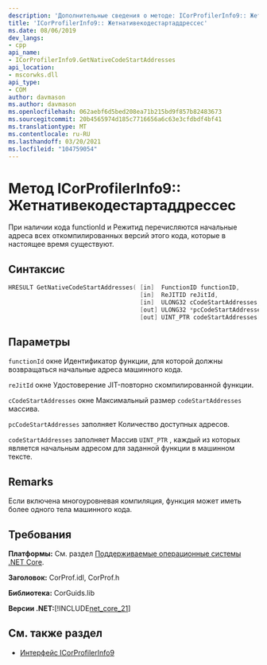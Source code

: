 ```yaml
---
description: 'Дополнительные сведения о методе: ICorProfilerInfo9:: Жетнативекодестартаддрессес'
title: 'ICorProfilerInfo9:: Жетнативекодестартаддрессес'
ms.date: 08/06/2019
dev_langs:
- cpp
api_name:
- ICorProfilerInfo9.GetNativeCodeStartAddresses
api_location:
- mscorwks.dll
api_type:
- COM
author: davmason
ms.author: davmason
ms.openlocfilehash: 062aebf6d5bed208ea71b215bd9f857b82483673
ms.sourcegitcommit: 20b4565974d185c7716656a6c63e3cfdbdf4bf41
ms.translationtype: MT
ms.contentlocale: ru-RU
ms.lasthandoff: 03/20/2021
ms.locfileid: "104759054"
---
```

# <a name="icorprofilerinfo9getnativecodestartaddresses-method"></a>Метод ICorProfilerInfo9:: Жетнативекодестартаддрессес

При наличии кода functionId и Режитид перечисляются начальные адреса всех откомпилированных версий этого кода, которые в настоящее время существуют.

## <a name="syntax"></a>Синтаксис

```cpp
HRESULT GetNativeCodeStartAddresses( [in]  FunctionID functionID,
                                     [in]  ReJITID reJitId,
                                     [in]  ULONG32 cCodeStartAddresses,
                                     [out] ULONG32 *pcCodeStartAddresses,
                                     [out] UINT_PTR codeStartAddresses[]);
```

## <a name="parameters"></a>Параметры

`functionId` окне Идентификатор функции, для которой должны возвращаться начальные адреса машинного кода.

`reJitId` окне Удостоверение JIT-повторно скомпилированной функции.

`cCodeStartAddresses` окне Максимальный размер `codeStartAddresses` массива.

`pcCodeStartAddresses` заполняет Количество доступных адресов.

`codeStartAddresses` заполняет Массив `UINT_PTR` , каждый из которых является начальным адресом для заданной функции в машинном тексте.

## <a name="remarks"></a>Remarks

Если включена многоуровневая компиляция, функция может иметь более одного тела машинного кода.

## <a name="requirements"></a>Требования

**Платформы:** См. раздел [Поддерживаемые операционные системы .NET Core](../../../core/install/windows.md?pivots=os-windows).

**Заголовок:** CorProf.idl, CorProf.h

**Библиотека:** CorGuids.lib

**Версии .NET:**[!INCLUDE[net_core_21](../../../../includes/net-core-21-md.md)]

## <a name="see-also"></a>См. также раздел

- [Интерфейс ICorProfilerInfo9](icorprofilerinfo9-interface.md)
